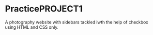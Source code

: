 # PracticePROJECT1
A photography website with sidebars tackled iwth the help of checkbox using HTML and CSS only.
